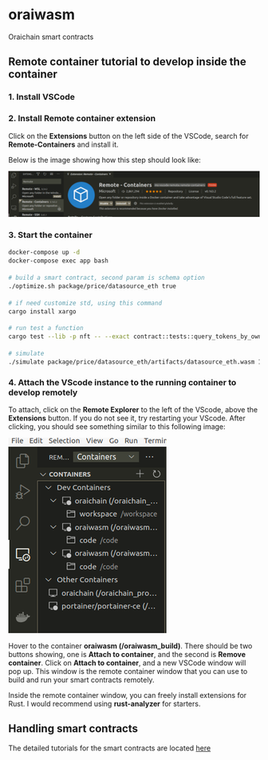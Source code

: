 # oraiwasm

Oraichain smart contracts

## Remote container tutorial to develop inside the container

### 1. Install VSCode

### 2. Install Remote container extension

Click on the **Extensions** button on the left side of the VSCode, search for **Remote-Containers** and install it.

Below is the image showing how this step should look like:

![installing-remote-containers](./md_images/extensions.png)

### 3. Start the container

```bash
docker-compose up -d
docker-compose exec app bash

# build a smart contract, second param is schema option
./optimize.sh package/price/datasource_eth true

# if need customize std, using this command
cargo install xargo

# run test a function
cargo test --lib -p nft -- --exact contract::tests::query_tokens_by_owner --show-output

# simulate
./simulate package/price/datasource_eth/artifacts/datasource_eth.wasm 1318 -c contract -b '{"address":"tu_addr","amount":"500000"}'
```

### 4. Attach the VScode instance to the running container to develop remotely

To attach, click on the **Remote Explorer** to the left of the VScode, above the **Extensions** button. If you do not see it, try restarting your VScode. After clicking, you should see something similar to this following image:

![this-image](./md_images/attach.png)

Hover to the container **oraiwasm (/oraiwasm_build)**. There should be two buttons showing, one is **Attach to container**, and the second is **Remove container**. Click on **Attach to container**, and a new VSCode window will pop up. This window is the remote container window that you can use to build and run your smart contracts remotely.

Inside the remote container window, you can freely install extensions for Rust. I would recommend using **rust-analyzer** for starters.

## Handling smart contracts

The detailed tutorials for the smart contracts are located [here](https://oraiwasm.web.app/)
